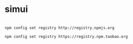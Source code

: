 # simui


```base

npm config set registry http://registry.npmjs.org　

npm config set registry https://registry.npm.taobao.org

```
